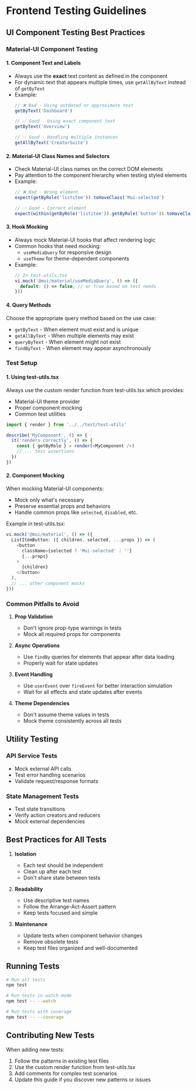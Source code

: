 # Frontend Testing Guidelines

## UI Component Testing Best Practices

### Material-UI Component Testing

#### 1. Component Text and Labels
- Always use the **exact** text content as defined in the component
- For dynamic text that appears multiple times, use `getAllByText` instead of `getByText`
- Example:
  ```typescript
  // ❌ Bad - Using outdated or approximate text
  getByText('Dashboard')
  
  // ✅ Good - Using exact component text
  getByText('Overview')
  
  // ✅ Good - Handling multiple instances
  getAllByText('CreatorSuite')
  ```

#### 2. Material-UI Class Names and Selectors
- Check Material-UI class names on the correct DOM elements
- Pay attention to the component hierarchy when testing styled elements
- Example:
  ```typescript
  // ❌ Bad - Wrong element
  expect(getByRole('listitem')).toHaveClass('Mui-selected')
  
  // ✅ Good - Correct element
  expect(within(getByRole('listitem')).getByRole('button')).toHaveClass('Mui-selected')
  ```

#### 3. Hook Mocking
- Always mock Material-UI hooks that affect rendering logic
- Common hooks that need mocking:
  - `useMediaQuery` for responsive design
  - `useTheme` for theme-dependent components
- Example:
  ```typescript
  // In test-utils.tsx
  vi.mock('@mui/material/useMediaQuery', () => ({
    default: () => false, // or true based on test needs
  }))
  ```

#### 4. Query Methods
Choose the appropriate query method based on the use case:
- `getByText` - When element must exist and is unique
- `getAllByText` - When multiple elements may exist
- `queryByText` - When element might not exist
- `findByText` - When element may appear asynchronously

### Test Setup

#### 1. Using test-utils.tsx
Always use the custom render function from test-utils.tsx which provides:
- Material-UI theme provider
- Proper component mocking
- Common test utilities

```typescript
import { render } from '../../test/test-utils'

describe('MyComponent', () => {
  it('renders correctly', () => {
    const { getByRole } = render(<MyComponent />)
    // ... test assertions
  })
})
```

#### 2. Component Mocking
When mocking Material-UI components:
- Mock only what's necessary
- Preserve essential props and behaviors
- Handle common props like `selected`, `disabled`, etc.

Example in test-utils.tsx:
```typescript
vi.mock('@mui/material', () => ({
  ListItemButton: ({ children, selected, ...props }) => (
    <button
      className={selected ? 'Mui-selected' : ''}
      {...props}
    >
      {children}
    </button>
  ),
  // ... other component mocks
}))
```

### Common Pitfalls to Avoid

1. **Prop Validation**
   - Don't ignore prop-type warnings in tests
   - Mock all required props for components

2. **Async Operations**
   - Use `findBy` queries for elements that appear after data loading
   - Properly wait for state updates

3. **Event Handling**
   - Use `userEvent` over `fireEvent` for better interaction simulation
   - Wait for all effects and state updates after events

4. **Theme Dependencies**
   - Don't assume theme values in tests
   - Mock theme consistently across all tests

## Utility Testing

### API Service Tests
- Mock external API calls
- Test error handling scenarios
- Validate request/response formats

### State Management Tests
- Test state transitions
- Verify action creators and reducers
- Mock external dependencies

## Best Practices for All Tests

1. **Isolation**
   - Each test should be independent
   - Clean up after each test
   - Don't share state between tests

2. **Readability**
   - Use descriptive test names
   - Follow the Arrange-Act-Assert pattern
   - Keep tests focused and simple

3. **Maintenance**
   - Update tests when component behavior changes
   - Remove obsolete tests
   - Keep test files organized and well-documented

## Running Tests

```bash
# Run all tests
npm test

# Run tests in watch mode
npm test -- --watch

# Run tests with coverage
npm test -- --coverage
```

## Contributing New Tests

When adding new tests:
1. Follow the patterns in existing test files
2. Use the custom render function from test-utils.tsx
3. Add comments for complex test scenarios
4. Update this guide if you discover new patterns or issues
